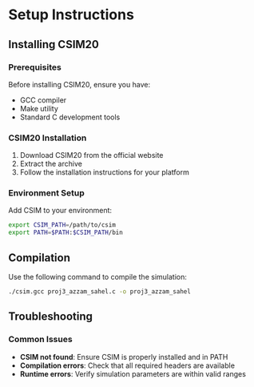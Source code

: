# Setup Instructions

## Installing CSIM20

### Prerequisites

Before installing CSIM20, ensure you have:
- GCC compiler
- Make utility
- Standard C development tools

### CSIM20 Installation

1. Download CSIM20 from the official website
2. Extract the archive
3. Follow the installation instructions for your platform

### Environment Setup

Add CSIM to your environment:

```bash
export CSIM_PATH=/path/to/csim
export PATH=$PATH:$CSIM_PATH/bin
```

## Compilation

Use the following command to compile the simulation:

```bash
./csim.gcc proj3_azzam_sahel.c -o proj3_azzam_sahel
```

## Troubleshooting

### Common Issues

- **CSIM not found**: Ensure CSIM is properly installed and in PATH
- **Compilation errors**: Check that all required headers are available
- **Runtime errors**: Verify simulation parameters are within valid ranges 